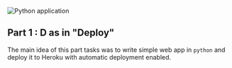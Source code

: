 ![Python application](https://github.com/kirylvolkau/Python-Level-Up/workflows/Python%20application/badge.svg)

## Part 1 : D as in "Deploy"
The main idea of this part tasks was to write simple web app in `python` and deploy it to Heroku with automatic deployment enabled.
